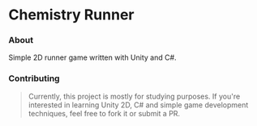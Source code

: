 # Chemistry Runner

### About

Simple 2D runner game written with Unity and C#.


### Contributing

> Currently, this project is mostly for studying purposes.
> If you're interested in learning Unity 2D, C# and simple game development techniques, feel free to fork it or submit a PR.
